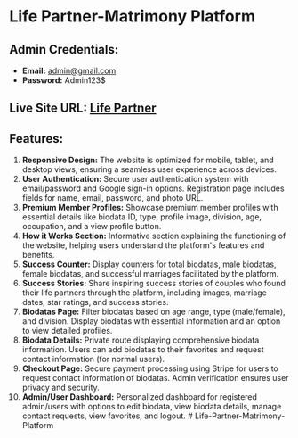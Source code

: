 # Life Partner-Matrimony Platform

## Admin Credentials:
- **Email:** admin@gmail.com
- **Password:** Admin123$

## Live Site URL: [Life Partner](https://life-partner-matrimon.web.app/)

## Features:
1. **Responsive Design:** The website is optimized for mobile, tablet, and desktop views, ensuring a seamless user experience across devices.
2. **User Authentication:** Secure user authentication system with email/password and Google sign-in options. Registration page includes fields for name, email, password, and photo URL.
3. **Premium Member Profiles:** Showcase premium member profiles with essential details like biodata ID, type, profile image, division, age, occupation, and a view profile button.
4. **How it Works Section:** Informative section explaining the functioning of the website, helping users understand the platform's features and benefits.
5. **Success Counter:** Display counters for total biodatas, male biodatas, female biodatas, and successful marriages facilitated by the platform.
6. **Success Stories:** Share inspiring success stories of couples who found their life partners through the platform, including images, marriage dates, star ratings, and success stories.
7. **Biodatas Page:** Filter biodatas based on age range, type (male/female), and division. Display biodatas with essential information and an option to view detailed profiles.
8. **Biodata Details:** Private route displaying comprehensive biodata information. Users can add biodatas to their favorites and request contact information (for normal users).
9. **Checkout Page:** Secure payment processing using Stripe for users to request contact information of biodatas. Admin verification ensures user privacy and security.
10. **Admin/User Dashboard:** Personalized dashboard for registered admin/users with options to edit biodata, view biodata details, manage contact requests, view favorites, and logout.
#   L i f e - P a r t n e r - M a t r i m o n y - P l a t f o r m  
 